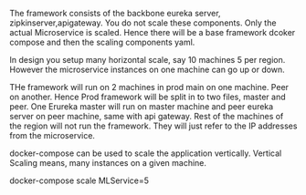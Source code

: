The framework consists of the backbone eureka server, zipkinserver,apigateway. You do not scale these components. Only the actual Microservice is scaled. Hence there will be a base framework dcoker compose and then the scaling components yaml.

In design you setup many horizontal scale, say 10 machines 5 per region. However the microservice instances on one machine can go up or down. 

THe framework will run on 2 machines in prod main on one machine. Peer on another. Hence Prod framework will be split in to two files, master and peer. One Erureka master will run on master machine and peer eureka server on peer machine, same with api gateway. Rest of the machines of the region will not run the framework. They will just refer to the IP addresses from the microservice.
 
docker-compose can be used to scale the application vertically. Vertical Scaling means, many instances on a given machine.

docker-compose scale MLService=5
